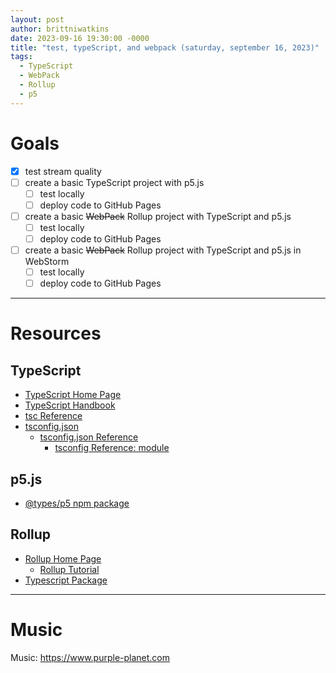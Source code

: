 ```yaml
---
layout: post
author: brittniwatkins
date: 2023-09-16 19:30:00 -0000
title: "test, typeScript, and webpack (saturday, september 16, 2023)"
tags:
  - TypeScript
  - WebPack
  - Rollup
  - p5
---
```


# Goals
- [x] test stream quality
- [ ] create a basic TypeScript project with p5.js
  - [ ] test locally
   - [ ] deploy code to GitHub Pages
- [ ] create a basic ~~WebPack~~ Rollup project with TypeScript and p5.js
   - [ ] test locally
  - [ ] deploy code to GitHub Pages
- [ ] create a basic ~~WebPack~~ Rollup project with TypeScript and p5.js in WebStorm
  - [ ] test locally
  - [ ] deploy code to GitHub Pages

----

# Resources

## TypeScript
- <a href="https://www.typescriptlang.org/" target="_blank" rel="noopener noreferrer">TypeScript Home Page</a>
- <a href="https://www.typescriptlang.org/docs/handbook/intro.html" target="_blank" rel="noopener noreferrer">TypeScript Handbook</a>
- <a href="https://www.typescriptlang.org/docs/handbook/compiler-options.html" target="_blank" rel="noopener noreferrer">tsc Reference</a>
- <a href="https://www.typescriptlang.org/docs/handbook/tsconfig-json.html" target="_blank" rel="noopener noreferrer">tsconfig.json</a>
  - <a href="https://www.typescriptlang.org/tsconfig" target="_blank" rel="noopener noreferrer">tsconfig.json Reference</a>
    - <a href="https://www.typescriptlang.org/tsconfig#module" target="_blank" rel="noopener noreferrer">tsconfig Reference: module</a>

## p5.js
- <a href="https://www.npmjs.com/package/@types/p5" target="_blank" rel="noopener noreferrer">@types/p5 npm package</a>

## Rollup
- <a href="https://rollupjs.org/" target="_blank" rel="noopener noreferrer">Rollup Home Page</a>
  - <a href="https://rollupjs.org/tutorial/" target="_blank" rel="noopener noreferrer">Rollup Tutorial</a>
- <a href="https://github.com/rollup/plugins/tree/master/packages/typescript" target="_blank" rel="noopener noreferrer">Typescript Package</a>

----

# Music

Music: <a href="https://www.purple-planet.com" target="_blank" rel="noopener noreferrer">https://www.purple-planet.com</a>
